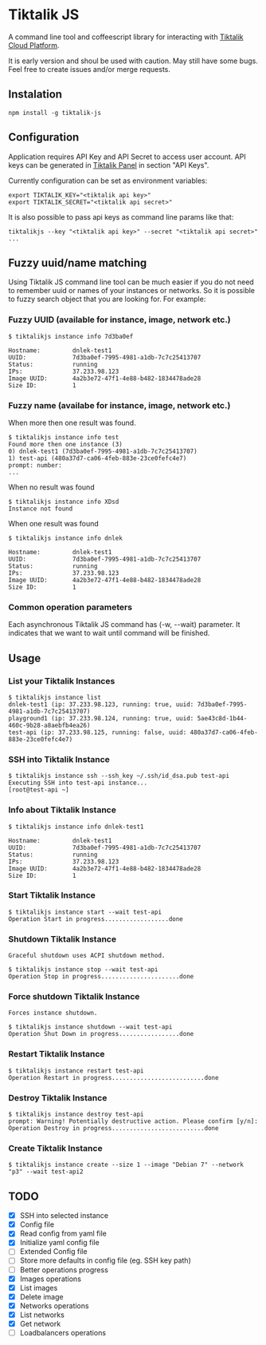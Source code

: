 Tiktalik JS
===========

A command line tool and coffeescript library for interacting with [Tiktalik Cloud Platform](http://tiktalik.com).

It is early version and shoul be used with caution. May still have some bugs.
Feel free to create issues and/or merge requests.

## Instalation

    npm install -g tiktalik-js

## Configuration

Application requires API Key and API Secret to access user account.
API keys can be generated in [Tiktalik Panel](http://tiktalik.com/panel) in section "API Keys".

Currently configuration can be set as environment variables:

    export TIKTALIK_KEY="<tiktalik api key>"
    export TIKTALIK_SECRET="<tiktalik api secret>"

It is also possible to pass api keys as command line params like that:

    tiktalikjs --key "<tiktalik api key>" --secret "<tiktalik api secret>" ...

## Fuzzy uuid/name matching

Using Tiktalik JS command line tool can be much easier if you do not need to remember uuid or names of your instances or networks. So it is possible to fuzzy search object that you are looking for.
For example:

### Fuzzy UUID (available for instance, image, network etc.)

    $ tiktalikjs instance info 7d3ba0ef

    Hostname:         dnlek-test1
    UUID:             7d3ba0ef-7995-4981-a1db-7c7c25413707
    Status:           running
    IPs:              37.233.98.123
    Image UUID:       4a2b3e72-47f1-4e88-b482-1834478ade28
    Size ID:          1

### Fuzzy name (availabe for instance, image, network etc.)

When more then one result was found.

    $ tiktalikjs instance info test
    Found more then one instance (3)
    0) dnlek-test1 (7d3ba0ef-7995-4981-a1db-7c7c25413707)
    1) test-api (480a37d7-ca06-4feb-883e-23ce0fefc4e7)
    prompt: number:  
    ...

When no result was found

    $ tiktalikjs instance info XDsd
    Instance not found

When one result was found

    $ tiktalikjs instance info dnlek

    Hostname:         dnlek-test1
    UUID:             7d3ba0ef-7995-4981-a1db-7c7c25413707
    Status:           running
    IPs:              37.233.98.123
    Image UUID:       4a2b3e72-47f1-4e88-b482-1834478ade28
    Size ID:          1


### Common operation parameters

Each asynchronous Tiktalik JS command has (-w, --wait) parameter. It indicates that we want to wait until command will be finished.

## Usage

### List your Tiktalik Instances

    $ tiktalikjs instance list
    dnlek-test1 (ip: 37.233.98.123, running: true, uuid: 7d3ba0ef-7995-4981-a1db-7c7c25413707)
    playground1 (ip: 37.233.98.124, running: true, uuid: 5ae43c8d-1b44-460c-9b28-a8aebfb4ea26)
    test-api (ip: 37.233.98.125, running: false, uuid: 480a37d7-ca06-4feb-883e-23ce0fefc4e7)

### SSH into Tiktalik Instance

    $ tiktalikjs instance ssh --ssh_key ~/.ssh/id_dsa.pub test-api
    Executing SSH into test-api instance...
    [root@test-api ~]

### Info about Tiktalik Instance

    $ tiktalikjs instance info dnlek-test1

    Hostname:         dnlek-test1
    UUID:             7d3ba0ef-7995-4981-a1db-7c7c25413707
    Status:           running
    IPs:              37.233.98.123
    Image UUID:       4a2b3e72-47f1-4e88-b482-1834478ade28
    Size ID:          1

### Start Tiktalik Instance

    $ tiktalikjs instance start --wait test-api
    Operation Start in progress..................done

### Shutdown Tiktalik Instance

    Graceful shutdown uses ACPI shutdown method.

    $ tiktalikjs instance stop --wait test-api
    Operation Stop in progress......................done

### Force shutdown Tiktalik Instance

    Forces instance shutdown.

    $ tiktalikjs instance shutdown --wait test-api
    Operation Shut Down in progress.................done

### Restart Tiktalik Instance

    $ tiktalikjs instance restart test-api
    Operation Restart in progress..........................done

### Destroy Tiktalik Instance

    $ tiktalikjs instance destroy test-api
    prompt: Warning! Potentially destructive action. Please confirm [y/n]:
    Operation Destroy in progress..........................done

### Create Tiktalik Instance

    $ tiktalikjs instance create --size 1 --image "Debian 7" --network "p3" --wait test-api2


## TODO

 - [x] SSH into selected instance
 - [x] Config file
  - [x] Read config from yaml file
  - [x] Initialize yaml config file
 - [ ] Extended Config file
  - [ ] Store more defaults in config file (eg. SSH key path)
 - [ ] Better operations progress
 - [x] Images operations
  - [x] List images
  - [x] Delete image
 - [x] Networks operations
  - [x] List networks
  - [x] Get network
 - [ ] Loadbalancers operations
